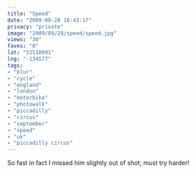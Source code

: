 ```yaml
---
title: "Speed"
date: "2009-09-28 16:43:17"
privacy: "private"
image: "2009/09/28/speed/speed.jpg"
views: "30"
faves: "0"
lat: "51510091"
lng: "-134577"
tags:
- "blur"
- "cycle"
- "england"
- "london"
- "motorbike"
- "photowalk"
- "piccadilly"
- "circus"
- "september"
- "speed"
- "uk"
- "piccadilly circus"
---
```

So fast in fact I missed him slightly out of shot; must try harder!<a href="/photos/2009/09/29/speed" rel="nofollow"></a>
